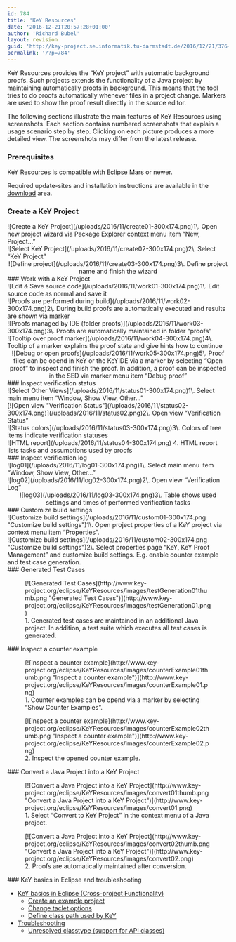 ```yaml
---
id: 784
title: 'KeY Resources'
date: '2016-12-21T20:57:28+01:00'
author: 'Richard Bubel'
layout: revision
guid: 'http://key-project.se.informatik.tu-darmstadt.de/2016/12/21/376-revision-v1/'
permalink: '/?p=784'
---
```


KeY Resources provides the “KeY project” with automatic background proofs. Such projects extends the functionality of a Java project by maintaining automatically proofs in background. This means that the tool tries to do proofs automatically whenever files in a project change. Markers are used to show the proof result directly in the source editor.

The following sections illustrate the main features of KeY Resources using screenshots. Each section contains numbered screenshots that explain a usage scenario step by step. Clicking on each picture produces a more detailed view. The screenshots may differ from the latest release.

### Prerequisites

KeY Resources is compatible with [Eclipse](http://www.eclipse.org/) Mars or newer.

Required update-sites and installation instructions are available in the [download](http://key-project.se.informatik.tu-darmstadt.de/download/) area.

### Create a KeY Project

<div class="row"><div class="col-md-4"> ![Create a KeY Project](/uploads/2016/11/create01-300x174.png)1\. Open new project wizard via Package Explorer context menu item “New, Project…”

 </div><div class="col-md-4"> ![Select  KeY Project](/uploads/2016/11/create02-300x174.png)2\. Select “KeY Project”

 </div> </div><div class="row"><div class="col-md-8" style="text-align: center; vertical-align: top;"> ![Define project](/uploads/2016/11/create03-300x174.png)3\. Define project name and finish the wizard

 </div> </div>### Work with a KeY Project

<div class="row"><div class="col-md-4"> ![Edit & Save source code](/uploads/2016/11/work01-300x174.png)1\. Edit source code as normal and save it

 </div><div class="col-md-4"> ![Proofs are performed during build](/uploads/2016/11/work02-300x174.png)2\. During build proofs are automatically executed and results are shown via marker

 </div> </div><div class="row"><div class="col-md-4"> ![Proofs managed by IDE (folder proofs)](/uploads/2016/11/work03-300x174.png)3\. Proofs are automatically maintained in folder “proofs”

 </div><div class="col-md-4"> ![Tooltip over proof marker](/uploads/2016/11/work04-300x174.png)4\. Tooltip of a marker explains the proof state and give hints how to continue

 </div> </div><div class="row"><div class="col-md-8" style="text-align: center; vertical-align: top;"> ![Debug or open proofs](/uploads/2016/11/work05-300x174.png)5\. Proof files can be opend in KeY or the KeYIDE via a marker by selecting “Open proof” to inspect and finish the proof. In addition, a proof can be inspected in the SED via marker menu item “Debug proof”

 </div> </div>### Inspect verification status

<div class="row"><div class="col-md-4"> ![Select Other Views](/uploads/2016/11/status01-300x174.png)1\. Select main menu item “Window, Show View, Other…”

 </div><div class="col-md-4"> [![Open view "Verification Status"](/uploads/2016/11/status02-300x174.png)](/uploads/2016/11/status02.png)2\. Open view “Verification Status”

 </div> </div><div class="row"><div class="col-md-4"> ![Status colors](/uploads/2016/11/status03-300x174.png)3\. Colors of tree items indicate verification statuses

 </div><div class="col-md-4"> ![HTML report](/uploads/2016/11/status04-300x174.png) 4. HTML report lists tasks and assumptions used by proofs

 </div> </div>### Inspect verification log

<div class="row"><div class="col-md-4"> ![log01](/uploads/2016/11/log01-300x174.png)1\. Select main menu item “Window, Show View, Other…”

 </div><div class="col-md-4"> ![log02](/uploads/2016/11/log02-300x174.png)2\. Open view “Verification Log”

 </div> </div><div class="row"><div class="col-md-8" style="text-align: center; vertical-align: middle;"> ![log03](/uploads/2016/11/log03-300x174.png)3\. Table shows used settings and times of performed verification tasks

 </div> </div>### Customize build settings

<div class="row"><div class="col-md-4"> ![Customize build settings](/uploads/2016/11/custom01-300x174.png "Customize build settings")1\. Open project properties of a KeY project via context menu item “Properties”.

 </div><div class="col-md-4"> ![Customize build settings](/uploads/2016/11/custom02-300x174.png "Customize build settings")2\. Select properties page “KeY, KeY Proof Management” and customize build settings. E.g. enable counter example and test case generation.

 </div> </div>### Generated Test Cases

 <figure>[![Generated Test Cases](http://www.key-project.org/eclipse/KeYResources/images/testGeneration01thumb.png "Generated Test Cases")](http://www.key-project.org/eclipse/KeYResources/images/testGeneration01.png)<figcaption>1. Generated test cases are maintained in an additional Java project.  
In addition, a test suite which executes all test cases is generated.</figcaption></figure>### Inspect a counter example

 <figure>[![Inspect a counter example](http://www.key-project.org/eclipse/KeYResources/images/counterExample01thumb.png "Inspect a counter example")](http://www.key-project.org/eclipse/KeYResources/images/counterExample01.png)<figcaption>1. Counter examples can be opend via a marker by selecting “Show Counter Examples”.</figcaption></figure><figure>[![Inspect a counter example](http://www.key-project.org/eclipse/KeYResources/images/counterExample02thumb.png "Inspect a counter example")](http://www.key-project.org/eclipse/KeYResources/images/counterExample02.png)<figcaption>2. Inspect the opened counter example.</figcaption></figure>### Convert a Java Project into a KeY Project

 <figure>[![Convert a Java Project into a KeY Project](http://www.key-project.org/eclipse/KeYResources/images/convert01thumb.png "Convert a Java Project into a KeY Project")](http://www.key-project.org/eclipse/KeYResources/images/convert01.png)<figcaption>1. Select “Convert to KeY Project” in the context menu of a Java project.</figcaption></figure><figure>[![Convert a Java Project into a KeY Project](http://www.key-project.org/eclipse/KeYResources/images/convert02thumb.png "Convert a Java Project into a KeY Project")](http://www.key-project.org/eclipse/KeYResources/images/convert02.png)<figcaption>2. Proofs are automatically maintained  
after conversion.</figcaption></figure>### KeY basics in Eclipse and troubleshooting

- [KeY basics in Eclipse (Cross-project Functionality)](http://www.key-project.org/eclipse/CrossProject/index.html)
    - [Create an example project](http://www.key-project.org/eclipse/CrossProject/index.html#example)
    - [Change taclet options](http://www.key-project.org/eclipse/CrossProject/index.html#taclet)
    - [Define class path used by KeY](http://www.key-project.org/eclipse/CrossProject/index.html#KeYsClassPath)
- [Troubleshooting](http://www.key-project.org/eclipse/CrossProject/index.html#troubleshooting)
    - [Unresolved classtype (support for API classes)](http://www.key-project.org/eclipse/CrossProject/index.html#API)